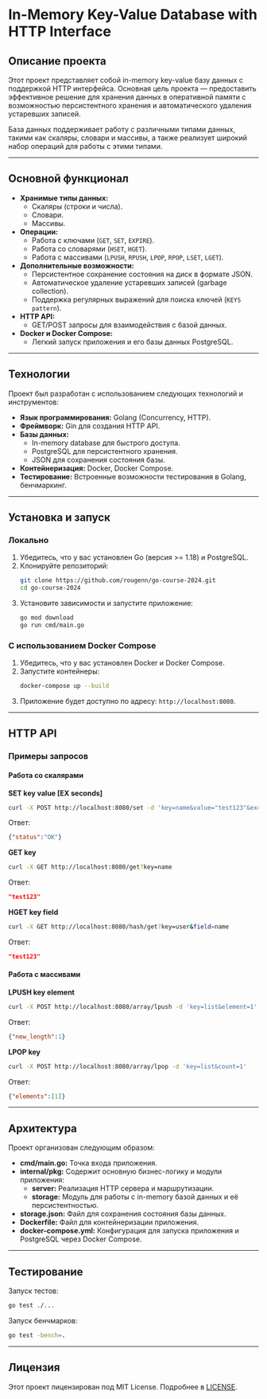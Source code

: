 # In-Memory Key-Value Database with HTTP Interface

## Описание проекта

Этот проект представляет собой in-memory key-value базу данных с поддержкой HTTP интерфейса. Основная цель проекта — предоставить эффективное решение для хранения данных в оперативной памяти с возможностью персистентного хранения и автоматического удаления устаревших записей.

База данных поддерживает работу с различными типами данных, такими как скаляры, словари и массивы, а также реализует широкий набор операций для работы с этими типами.

---

## Основной функционал

- **Хранимые типы данных:**
  - Скаляры (строки и числа).
  - Словари.
  - Массивы.
- **Операции:**
  - Работа с ключами (`GET`, `SET`, `EXPIRE`).
  - Работа со словарями (`HSET`, `HGET`).
  - Работа с массивами (`LPUSH`, `RPUSH`, `LPOP`, `RPOP`, `LSET`, `LGET`).
- **Дополнительные возможности:**
  - Персистентное сохранение состояния на диск в формате JSON.
  - Автоматическое удаление устаревших записей (garbage collection).
  - Поддержка регулярных выражений для поиска ключей (`KEYS pattern`).
- **HTTP API:**
  - GET/POST запросы для взаимодействия с базой данных.
- **Docker и Docker Compose:**
  - Легкий запуск приложения и его базы данных PostgreSQL.

---

## Технологии

Проект был разработан с использованием следующих технологий и инструментов:

- **Язык программирования:** Golang (Concurrency, HTTP).
- **Фреймворк:** Gin для создания HTTP API.
- **Базы данных:**
  - In-memory database для быстрого доступа.
  - PostgreSQL для персистентного хранения.
  - JSON для сохранения состояния базы.
- **Контейнеризация:** Docker, Docker Compose.
- **Тестирование:** Встроенные возможности тестирования в Golang, бенчмаркинг.

---

## Установка и запуск

### Локально

1. Убедитесь, что у вас установлен Go (версия >= 1.18) и PostgreSQL.
2. Клонируйте репозиторий:
   ```bash
   git clone https://github.com/rougenn/go-course-2024.git
   cd go-course-2024
   ```
3. Установите зависимости и запустите приложение:
   ```bash
   go mod download
   go run cmd/main.go
   ```

### С использованием Docker Compose

1. Убедитесь, что у вас установлен Docker и Docker Compose.
2. Запустите контейнеры:
   ```bash
   docker-compose up --build
   ```
3. Приложение будет доступно по адресу: `http://localhost:8080`.

---

## HTTP API

### Примеры запросов

#### Работа со скалярами

**SET key value [EX seconds]**

```bash
curl -X POST http://localhost:8080/set -d 'key=name&value="test123"&ex=20'
```

Ответ:

```json
{"status":"OK"}
```

**GET key**

```bash
curl -X GET http://localhost:8080/get?key=name
```

Ответ:

```json
"test123"
```

**HGET key field**

```bash
curl -X GET http://localhost:8080/hash/get?key=user&field=name
```

Ответ:

```json
"test123"
```

#### Работа с массивами

**LPUSH key element**

```bash
curl -X POST http://localhost:8080/array/lpush -d 'key=list&element=1'
```

Ответ:

```json
{"new_length":1}
```

**LPOP key**

```bash
curl -X POST http://localhost:8080/array/lpop -d 'key=list&count=1'
```

Ответ:

```json
{"elements":[1]}
```

---

## Архитектура

Проект организован следующим образом:

- **cmd/main.go:** Точка входа приложения.
- **internal/pkg:** Содержит основную бизнес-логику и модули приложения:
  - **server:** Реализация HTTP сервера и маршрутизации.
  - **storage:** Модуль для работы с in-memory базой данных и её персистентностью.
- **storage.json:** Файл для сохранения состояния базы данных.
- **Dockerfile:** Файл для контейнеризации приложения.
- **docker-compose.yml:** Конфигурация для запуска приложения и PostgreSQL через Docker Compose.

---

## Тестирование

Запуск тестов:

```bash
go test ./...
```

Запуск бенчмарков:

```bash
go test -bench=.
```

---

## Лицензия

Этот проект лицензирован под MIT License. Подробнее в [LICENSE](./LICENSE).

